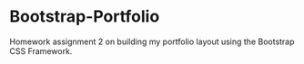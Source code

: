 # Bootstrap-Portfolio
Homework assignment 2 on  building my portfolio layout using the Bootstrap CSS Framework.
